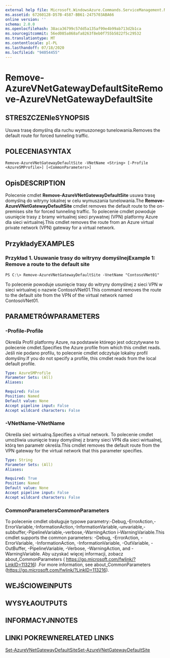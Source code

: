 ```yaml
---
external help file: Microsoft.WindowsAzure.Commands.ServiceManagement.Network.dll-Help.xml
ms.assetid: 67260128-D57B-4587-BB61-2475703ABA66
online version: ''
schema: 2.0.0
ms.openlocfilehash: 38aca36799c57dd5a135af99e4b99ab713d2b1ca
ms.sourcegitcommit: 56ed085a868afa8263f8eb0f755b5822f5c29532
ms.translationtype: MT
ms.contentlocale: pl-PL
ms.lasthandoff: 07/18/2020
ms.locfileid: "94054455"
---
```

# <span data-ttu-id="2ea24-101">Remove-AzureVNetGatewayDefaultSite</span><span class="sxs-lookup"><span data-stu-id="2ea24-101">Remove-AzureVNetGatewayDefaultSite</span></span>

## <span data-ttu-id="2ea24-102">STRESZCZENIe</span><span class="sxs-lookup"><span data-stu-id="2ea24-102">SYNOPSIS</span></span>
<span data-ttu-id="2ea24-103">Usuwa trasę domyślną dla ruchu wymuszonego tunelowania.</span><span class="sxs-lookup"><span data-stu-id="2ea24-103">Removes the default route for forced tunneling traffic.</span></span>

## <span data-ttu-id="2ea24-104">POLECENIA</span><span class="sxs-lookup"><span data-stu-id="2ea24-104">SYNTAX</span></span>

```
Remove-AzureVNetGatewayDefaultSite -VNetName <String> [-Profile <AzureSMProfile>] [<CommonParameters>]
```

## <span data-ttu-id="2ea24-105">Opis</span><span class="sxs-lookup"><span data-stu-id="2ea24-105">DESCRIPTION</span></span>
<span data-ttu-id="2ea24-106">Polecenie cmdlet **Remove-AzureVNetGatewayDefaultSite** usuwa trasę domyślną do witryny lokalnej w celu wymuszania tunelowania.</span><span class="sxs-lookup"><span data-stu-id="2ea24-106">The **Remove-AzureVNetGatewayDefaultSite** cmdlet removes the default route to the on-premises site for forced tunneling traffic.</span></span>
<span data-ttu-id="2ea24-107">To polecenie cmdlet powoduje usunięcie trasy z bramy wirtualnej sieci prywatnej (VPN) platformy Azure dla sieci wirtualnej.</span><span class="sxs-lookup"><span data-stu-id="2ea24-107">This cmdlet removes the route from an Azure virtual private network (VPN) gateway for a virtual network.</span></span>

## <span data-ttu-id="2ea24-108">Przykłady</span><span class="sxs-lookup"><span data-stu-id="2ea24-108">EXAMPLES</span></span>

### <span data-ttu-id="2ea24-109">Przykład 1. Usuwanie trasy do witryny domyślnej</span><span class="sxs-lookup"><span data-stu-id="2ea24-109">Example 1: Remove a route to the default site</span></span>
```
PS C:\> Remove-AzureVNetGatewayDefaultSite -VnetName "ContosoVNet01"
```

<span data-ttu-id="2ea24-110">To polecenie powoduje usunięcie trasy do witryny domyślnej z sieci VPN w sieci wirtualnej o nazwie ContosoVNet01.</span><span class="sxs-lookup"><span data-stu-id="2ea24-110">This command removes the route to the default site from the VPN of the virtual network named ContosoVNet01.</span></span>

## <span data-ttu-id="2ea24-111">PARAMETRÓW</span><span class="sxs-lookup"><span data-stu-id="2ea24-111">PARAMETERS</span></span>

### <span data-ttu-id="2ea24-112">-Profile</span><span class="sxs-lookup"><span data-stu-id="2ea24-112">-Profile</span></span>
<span data-ttu-id="2ea24-113">Określa Profil platformy Azure, na podstawie którego jest odczytywane to polecenie cmdlet.</span><span class="sxs-lookup"><span data-stu-id="2ea24-113">Specifies the Azure profile from which this cmdlet reads.</span></span>
<span data-ttu-id="2ea24-114">Jeśli nie podano profilu, to polecenie cmdlet odczytuje lokalny profil domyślny.</span><span class="sxs-lookup"><span data-stu-id="2ea24-114">If you do not specify a profile, this cmdlet reads from the local default profile.</span></span>

```yaml
Type: AzureSMProfile
Parameter Sets: (All)
Aliases: 

Required: False
Position: Named
Default value: None
Accept pipeline input: False
Accept wildcard characters: False
```

### <span data-ttu-id="2ea24-115">-VNetName</span><span class="sxs-lookup"><span data-stu-id="2ea24-115">-VNetName</span></span>
<span data-ttu-id="2ea24-116">Określa sieć wirtualną.</span><span class="sxs-lookup"><span data-stu-id="2ea24-116">Specifies a virtual network.</span></span>
<span data-ttu-id="2ea24-117">To polecenie cmdlet umożliwia usunięcie trasy domyślnej z bramy sieci VPN dla sieci wirtualnej, którą ten parametr określa.</span><span class="sxs-lookup"><span data-stu-id="2ea24-117">This cmdlet removes the default route from the VPN gateway for the virtual network that this parameter specifies.</span></span>

```yaml
Type: String
Parameter Sets: (All)
Aliases: 

Required: True
Position: Named
Default value: None
Accept pipeline input: False
Accept wildcard characters: False
```

### <span data-ttu-id="2ea24-118">CommonParameters</span><span class="sxs-lookup"><span data-stu-id="2ea24-118">CommonParameters</span></span>
<span data-ttu-id="2ea24-119">To polecenie cmdlet obsługuje typowe parametry:-Debug,-ErrorAction,-ErrorVariable,-InformationAction,-InformationVariable,-unvariable,-subbuffer,-PipelineVariable,-verbose,-WarningAction i-WarningVariable.</span><span class="sxs-lookup"><span data-stu-id="2ea24-119">This cmdlet supports the common parameters: -Debug, -ErrorAction, -ErrorVariable, -InformationAction, -InformationVariable, -OutVariable, -OutBuffer, -PipelineVariable, -Verbose, -WarningAction, and -WarningVariable.</span></span> <span data-ttu-id="2ea24-120">Aby uzyskać więcej informacji, zobacz about_CommonParameters ( https://go.microsoft.com/fwlink/?LinkID=113216) .</span><span class="sxs-lookup"><span data-stu-id="2ea24-120">For more information, see about_CommonParameters (https://go.microsoft.com/fwlink/?LinkID=113216).</span></span>

## <span data-ttu-id="2ea24-121">WEJŚCIOWE</span><span class="sxs-lookup"><span data-stu-id="2ea24-121">INPUTS</span></span>

## <span data-ttu-id="2ea24-122">WYSYŁA</span><span class="sxs-lookup"><span data-stu-id="2ea24-122">OUTPUTS</span></span>

## <span data-ttu-id="2ea24-123">INFORMACYJN</span><span class="sxs-lookup"><span data-stu-id="2ea24-123">NOTES</span></span>

## <span data-ttu-id="2ea24-124">LINKI POKREWNE</span><span class="sxs-lookup"><span data-stu-id="2ea24-124">RELATED LINKS</span></span>

[<span data-ttu-id="2ea24-125">Set-AzureVNetGatewayDefaultSite</span><span class="sxs-lookup"><span data-stu-id="2ea24-125">Set-AzureVNetGatewayDefaultSite</span></span>](./Set-AzureVNetGatewayDefaultSite.md)
